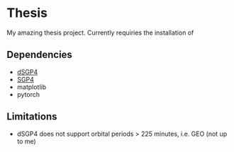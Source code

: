 # Thesis
My amazing thesis project. Currently requiries the installation of 

## Dependencies
- [dSGP4](https://github.com/esa/dSGP4/)
- [SGP4](https://github.com/aholinch/sgp4)
- matplotlib
- pytorch

## Limitations
- dSGP4 does not support orbital periods > 225 minutes, i.e. GEO (not up to me)

